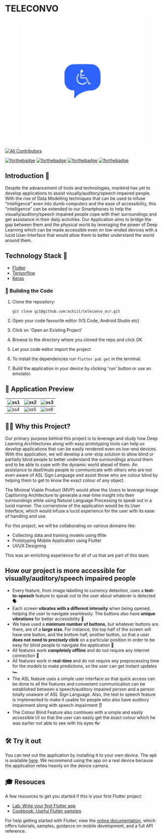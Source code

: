 # TELECONVO

<p align="center">
  <a href="https://github.com/achiit/teleconvo_ocr">
    <img src="https://github.com/achiit/teleconvo_ocr/blob/main/assets/logo8.png" height= 400 width=400
" alt="Logo" >
  </a>


<!-- ALL-CONTRIBUTORS-BADGE:START - Do not remove or modify this section -->
[![All Contributors](https://img.shields.io/badge/all_contributors-4-orange.svg?style=flat-square)](#contributors-)
<!-- ALL-CONTRIBUTORS-BADGE:END -->

[![forthebadge](https://forthebadge.com/images/badges/built-by-developers.svg)](https://forthebadge.com)
[![forthebadge](https://forthebadge.com/images/badges/powered-by-responsibility.svg)](https://forthebadge.com)
[![forthebadge](https://forthebadge.com/images/badges/open-source.svg)](https://forthebadge.com)
[![forthebadge](https://forthebadge.com/images/badges/made-with-reason.svg)](https://forthebadge.com)

## Introduction 📌

Despite the advancement of tools and technologies, mankind has yet to develop applications to assist visually/auditory/speech impaired people. With the rise of Data Modelling techniques that can be used to infuse “intelligence” even into dumb computers and the ease of accessibility, this “intelligence” can be extended to our Smartphones to help the visually/auditory/speech impaired people cope with their surroundings and get assistance in their daily activities. Our Application aims to bridge the gap between them and the physical world by leveraging the power of Deep Learning which can be made accessible even on low-ended devices with a lucid User-Interface that would allow them to better understand the world around them.

## Technology Stack 🏁

- [Flutter](https://flutter.dev/)
- [Tensorflow](https://www.tensorflow.org/)
- [Keras](https://keras.io/)

### 🧱 Building the Code

1. Clone the repository:
            
   ```
   git clone git@github.com:achiit/teleconvo_ocr.git
   ```

2. Open your code favourite editor (VS Code, Android Studio etc)
3. Click on 'Open an Existing Project'
4. Browse to the directory where you cloned the repo and click OK
5. Let your code editor import the project
6. To install the dependencies run `flutter pub get` in the terminal.
7. Build the application in your device by clicking 'run' button or use an emulator.

## 👀 Application Preview 

| ![ss1](https://user-images.githubusercontent.com/73401649/133929722-01c303fd-4d3b-43b2-8e0c-b1f3e7d7a9fe.png) | ![ss2](https://user-images.githubusercontent.com/73401649/133929890-61b86be4-86f1-4a06-b461-d8fec0397c84.png) | ![ss3](https://user-images.githubusercontent.com/73401649/133929921-f3423042-121b-4592-881f-60793d9aa3ad.png) |
|----|----|----|
| ![ss4](https://user-images.githubusercontent.com/73401649/133929938-724fa815-3827-4255-903b-48a3aab73fa6.png) | ![ss5](https://user-images.githubusercontent.com/73401649/133929961-fc17d0c0-ce17-47a7-98ef-ac920ae75227.png) | ![ss6](https://user-images.githubusercontent.com/73401649/133929976-367dbb23-f8d7-4571-ac77-f71af8d73aee.png) |

## 🏃‍♂️ Why this Project?

Our primary purpose behind this project is to leverage and study how Deep Learning Architectures along with easy prototyping tools can help us develop applications that can be easily rendered even on low-end devices. With this application, we will develop a one-stop solution to allow blind or partially blind people to better understand the surroundings around them and to be able to cope with the dynamic world ahead of them. An assistance to deaf/mute people to communicate with others who are not even aware of ASL Sign Language and assist those who are colour blind by helping them to get to know the exact colour of any object.

The Minimal Viable Product (MVP) would allow the Users to leverage Image Captioning Architecture to generate a real-time insight into their surroundings while using Natural Language Processing to speak out in a lucid manner. The cornerstone of the application would be its User Interface, which would infuse a lucid experience for the user with its ease of handling and use.

For this project, we will be collaborating on various domains like:

- Collecting data and training models using tflite
- Prototyping Mobile Application using Flutter
- UI/UX Designing

This was an enriching experience for all of us that are part of this team.

## How our project is more accessible for visually/auditory/speech impaired people

- Every feature, from image labelling to currency detection, uses a **text-to-speech** feature to speak out to the user about whatever is detected 🗣️
- Each screen **vibrates with a different intensity** when being opened, helping the user to navigate seamlessly. The buttons also have **unique vibrations** for better accessibility 📳
- We have used a **minimum number of buttons**, but whatever buttons are there, are of a **large size**. For instance, the top half of the screen will have one button, and the bottom half, another button, so that a user **does not need to precisely click** on a particular position in order to be easy for blind people to navigate the application 🔘
- All features work **completely offline** and do not require any internet connection 📶
- All features work in **real-time** and do not require any preprocessing time for the models to make predictions, so the user can get instant updates 🏎️
- The ASL feature uses a simple user interface so that quick access can be done to all the features and convenient communication can be established between a speech/auditory impaired person and a person totally unaware of ASL Sign Language. Also, the text to speech feature is implemented to make it usable for people who also have auditory impairment along with speech impairment 👂
- The Colour Blind Feature also continues with a simple and easily accessible UI so that the user can easily get the exact colour which he was earlier not able to see with his eyes 👓

## 🛠 Try it out
            
You can test out the application by installing it to your own device. The apk is available [here](https://github.com/achiit/teleconvo_ocr/releases/download/apk/app-debug.apk).
We recommend using the app on a real device because the application relies heavily on the device camera.   
            
## 🎓 Resouces 
            
A few resources to get you started if this is your first Flutter project:

- [Lab: Write your first Flutter app](https://flutter.dev/docs/get-started/codelab)
- [Cookbook: Useful Flutter samples](https://flutter.dev/docs/cookbook)

For help getting started with Flutter, view the [online documentation](https://flutter.dev/docs), which offers tutorials,
samples, guidance on mobile development, and a full API reference.
            
